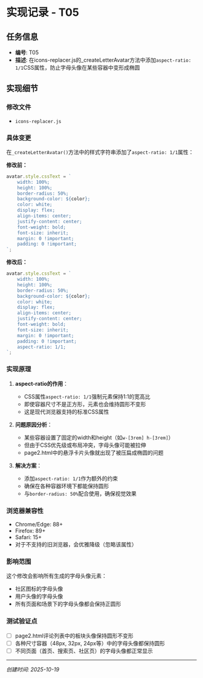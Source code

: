 # 实现记录 - T05

## 任务信息
- **编号**: T05
- **描述**: 在icons-replacer.js的_createLetterAvatar方法中添加`aspect-ratio: 1/1`CSS属性，防止字母头像在某些容器中变形成椭圆

## 实现细节

### 修改文件
- `icons-replacer.js`

### 具体变更

在`_createLetterAvatar()`方法中的样式字符串添加了`aspect-ratio: 1/1`属性：

**修改前：**
```javascript
avatar.style.cssText = `
    width: 100%;
    height: 100%;
    border-radius: 50%;
    background-color: ${color};
    color: white;
    display: flex;
    align-items: center;
    justify-content: center;
    font-weight: bold;
    font-size: inherit;
    margin: 0 !important;
    padding: 0 !important;
`;
```

**修改后：**
```javascript
avatar.style.cssText = `
    width: 100%;
    height: 100%;
    border-radius: 50%;
    background-color: ${color};
    color: white;
    display: flex;
    align-items: center;
    justify-content: center;
    font-weight: bold;
    font-size: inherit;
    margin: 0 !important;
    padding: 0 !important;
    aspect-ratio: 1/1;
`;
```

### 实现原理

1. **aspect-ratio的作用**：
   - CSS属性`aspect-ratio: 1/1`强制元素保持1:1的宽高比
   - 即使容器尺寸不是正方形，元素也会维持圆形不变形
   - 这是现代浏览器支持的标准CSS属性

2. **问题原因分析**：
   - 某些容器设置了固定的width和height（如`w-[3rem] h-[3rem]`）
   - 但由于CSS优先级或布局冲突，字母头像可能被拉伸
   - page2.html中的悬浮卡片头像就出现了被压扁成椭圆的问题

3. **解决方案**：
   - 添加`aspect-ratio: 1/1`作为额外的约束
   - 确保在各种容器环境下都能保持圆形
   - 与`border-radius: 50%`配合使用，确保视觉效果

### 浏览器兼容性

- Chrome/Edge: 88+
- Firefox: 89+
- Safari: 15+
- 对于不支持的旧浏览器，会优雅降级（忽略该属性）

### 影响范围

这个修改会影响所有生成的字母头像元素：
- 社区图标的字母头像
- 用户头像的字母头像
- 所有页面和场景下的字母头像都会保持正圆形

### 测试验证点

- [ ] page2.html评论列表中的板块头像保持圆形不变形
- [ ] 各种尺寸容器（48px, 32px, 24px等）中的字母头像都保持圆形
- [ ] 不同页面（首页、搜索页、社区页）的字母头像都正常显示

---
*创建时间: 2025-10-19*
